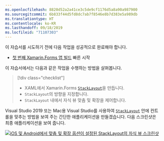 ```yaml
---
ms.openlocfilehash: 8820d52a2a41ce3c5de9cf1176d5a8a90a987900
ms.sourcegitcommit: 6b833f44d5fd8dc7ab7f8546e8b7d383e5a989db
ms.translationtype: HT
ms.contentlocale: ko-KR
ms.lasthandoff: 09/18/2019
ms.locfileid: "71107303"
---
```

이 자습서를 시도하기 전에 다음 작업을 성공적으로 완료해야 합니다.

- [첫 번째 Xamarin.Forms 앱 빌드](~/get-started/first-app/index.md) 빠른 시작

이 자습서에서는 다음과 같은 작업을 수행하는 방법을 살펴봅니다.

> [!div class="checklist"]
>
> - XAML에서 Xamarin.Forms [`StackLayout`](xref:Xamarin.Forms.StackLayout)을 만듭니다.
> - `StackLayout`의 방향을 지정합니다.
> - `StackLayout` 내에서 자식 뷰 맞춤 및 확장을 제어합니다.

Visual Studio 2019 또는 Mac용 Visual Studio를 사용하여 [`StackLayout`](xref:Xamarin.Forms.StackLayout) 안에 컨트롤을 맞추는 방법을 보여 주는 간단한 애플리케이션을 만들겠습니다. 다음 스크린샷은 최종 애플리케이션을 보여 줍니다.

[![iOS 및 Android에서 맞춤 및 확장 옵션이 설정된 StackLayout의 자식 뷰 스크린샷](../images/alignment-expansion-reduced.png "맞춤 및 확장 집합이 있는 레이블 인스턴스가 포함된 StackLayout")](../images/alignment-expansion-large.png#lightbox "맞춤 및 확장 집합이 있는 레이블 인스턴스가 포함된 StackLayout")
